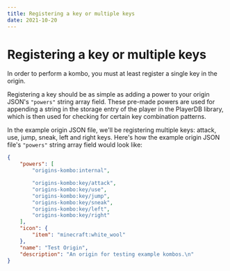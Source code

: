 ```yaml
---
title: Registering a key or multiple keys
date: 2021-10-20
---
```

#   Registering a key or multiple keys

In order to perform a kombo, you must at least register a single key in the origin.

Registering a key should be as simple as adding a power to your origin JSON's `"powers"` string array field. These pre-made powers are used for appending a string in the storage entry of the player in the PlayerDB library, which is then used for checking for certain key combination patterns.

In the example origin JSON file, we'll be registering multiple keys: attack, use, jump, sneak, left and right keys. Here's how the example origin JSON file's `"powers"` string array field would look like:

```json
{
    "powers": [
        "origins-kombo:internal",

        "origins-kombo:key/attack",
        "origins-kombo:key/use",
        "origins-kombo:key/jump",
        "origins-kombo:key/sneak",
        "origins-kombo:key/left",
        "origins-kombo:key/right"
    ],
    "icon": {
        "item": "minecraft:white_wool"
    },
    "name": "Test Origin",
    "description": "An origin for testing example kombos.\n"
}
```